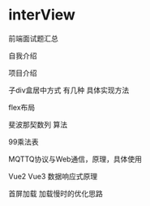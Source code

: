 # interView
前端面试题汇总

自我介绍

项目介绍

子div盒居中方式 有几种 具体实现方法

flex布局

斐波那契数列 算法

99乘法表

MQTTQ协议与Web通信，原理，具体使用

Vue2 Vue3 数据响应式原理

首屏加载 加载慢时的优化思路
